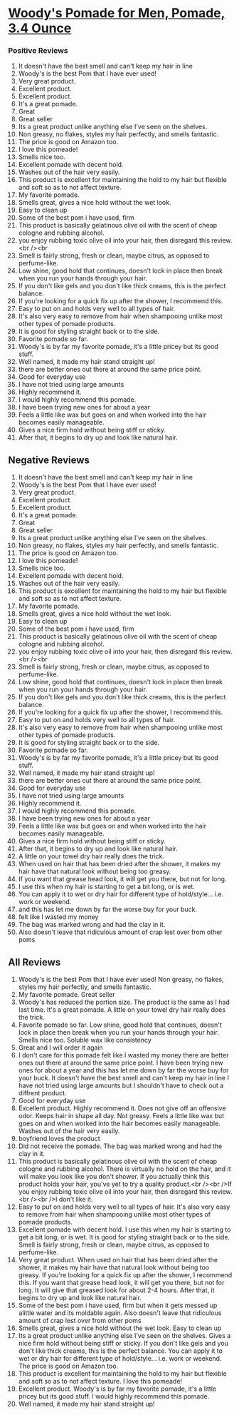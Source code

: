 # [Woody&#x27;s Pomade for Men, Pomade, 3.4 Ounce](https://products.checkmycream.com/products/Woody&#x27;s-Pomade-for-Men-Pomade-3.4-Ounce.html)

### Positive Reviews

<ol>
      <li>It doesn&#x27;t have the best smell and can&#x27;t keep my hair in line</li>
      <li>Woody&#x27;s is the best Pom that I have ever used!  </li>
      <li>Very great product.</li>
      <li>Excellent product.  </li>
      <li>Excellent product.</li>
      <li>It&#x27;s a great pomade.</li>
      <li>Great</li>
      <li>Great seller</li>
      <li>Its a great product unlike anything else I&#x27;ve seen on the shelves.</li>
      <li>Non greasy, no flakes, styles my hair perfectly, and smells fantastic.</li>
      <li>The price is good on Amazon too.</li>
      <li>I love this pomeade!</li>
      <li>Smells nice too.</li>
      <li>Excellent pomade with decent hold.  </li>
      <li>Washes out of the hair very easily.</li>
      <li>This product is excellent for maintaining the hold to my hair but flexible and soft so as to not affect texture.</li>
      <li>My favorite pomade.  </li>
      <li>Smells great, gives a nice hold without the wet look.</li>
      <li>Easy to clean up</li>
      <li>Some of the best pom i have used, firm</li>
      <li>This product is basically gelatinous olive oil with the scent of cheap cologne and rubbing alcohol.</li>
      <li>you enjoy rubbing toxic olive oil into your hair, then disregard this review.&lt;br /&gt;&lt;br</li>
      <li>Smell is fairly strong, fresh or clean, maybe citrus, as opposed to perfume-like.</li>
      <li>Low shine, good hold that continues, doesn&#x27;t lock in place then break when you run your hands through your hair.</li>
      <li>If you don&#x27;t like gels and you don&#x27;t like thick creams, this is the perfect balance.</li>
      <li>If you&#x27;re looking for a quick fix up after the shower, I recommend this.</li>
      <li>Easy to put on and holds very well to all types of hair.</li>
      <li>It&#x27;s also very easy to remove from hair when shampooing unlike most other types of pomade products.</li>
      <li>It is good for styling straight back or to the side.  </li>
      <li>Favorite pomade so far.</li>
      <li>Woody&#x27;s is by far my favorite pomade, it&#x27;s a little pricey but its good stuff.</li>
      <li>Well named, it made my hair stand straight up!</li>
      <li>there are better ones out there at around the same price point.</li>
      <li>Good for everyday use</li>
      <li>I have not tried using large amounts</li>
      <li>Highly recommend it.  </li>
      <li>I would highly recommend this pomade.</li>
      <li>I have been trying new ones for about a year</li>
      <li>Feels a little like wax but goes on and when worked into the hair becomes easily manageable.  </li>
      <li>Gives a nice firm hold without being stiff or sticky.</li>
      <li>After that, it begins to dry up and look like natural hair.</li>
</ol>


<h2>Negative Reviews</h2>
<ol>
<li> It doesn&#x27;t have the best smell and can&#x27;t keep my hair in line</li>
<li> Woody&#x27;s is the best Pom that I have ever used!  </li>
<li> Very great product.</li>
<li> Excellent product.  </li>
<li> Excellent product.</li>
<li> It&#x27;s a great pomade.</li>
<li> Great</li>
<li> Great seller</li>
<li> Its a great product unlike anything else I&#x27;ve seen on the shelves.</li>
<li> Non greasy, no flakes, styles my hair perfectly, and smells fantastic.</li>
<li> The price is good on Amazon too.</li>
<li> I love this pomeade!</li>
<li> Smells nice too.</li>
<li> Excellent pomade with decent hold.  </li>
<li> Washes out of the hair very easily.</li>
<li> This product is excellent for maintaining the hold to my hair but flexible and soft so as to not affect texture.</li>
<li> My favorite pomade.  </li>
<li> Smells great, gives a nice hold without the wet look.</li>
<li> Easy to clean up</li>
<li> Some of the best pom i have used, firm</li>
<li> This product is basically gelatinous olive oil with the scent of cheap cologne and rubbing alcohol.</li>
<li> you enjoy rubbing toxic olive oil into your hair, then disregard this review.&lt;br /&gt;&lt;br</li>
<li> Smell is fairly strong, fresh or clean, maybe citrus, as opposed to perfume-like.</li>
<li> Low shine, good hold that continues, doesn&#x27;t lock in place then break when you run your hands through your hair.</li>
<li> If you don&#x27;t like gels and you don&#x27;t like thick creams, this is the perfect balance.</li>
<li> If you&#x27;re looking for a quick fix up after the shower, I recommend this.</li>
<li> Easy to put on and holds very well to all types of hair.</li>
<li> It&#x27;s also very easy to remove from hair when shampooing unlike most other types of pomade products.</li>
<li> It is good for styling straight back or to the side.  </li>
<li> Favorite pomade so far.</li>
<li> Woody&#x27;s is by far my favorite pomade, it&#x27;s a little pricey but its good stuff.</li>
<li> Well named, it made my hair stand straight up!</li>
<li> there are better ones out there at around the same price point.</li>
<li> Good for everyday use</li>
<li> I have not tried using large amounts</li>
<li> Highly recommend it.  </li>
<li> I would highly recommend this pomade.</li>
<li> I have been trying new ones for about a year</li>
<li> Feels a little like wax but goes on and when worked into the hair becomes easily manageable.  </li>
<li> Gives a nice firm hold without being stiff or sticky.</li>
<li> After that, it begins to dry up and look like natural hair.</li>
<li> A little on your towel dry hair really does the trick.</li>
<li> When used on hair that has been dried after the shower, it makes my hair have that natural look without being too greasy.</li>
<li> If you want that grease head look, it will get you there, but not for long.</li>
<li> I use this when my hair is starting to get a bit long, or is wet.  </li>
<li> You can apply it to wet or dry hair for different type of hold/style... i.e. work or weekend.</li>
<li> and this has let me down by far the worse buy for your buck.</li>
<li> felt like I wasted my money</li>
<li> The bag was marked wrong and had the clay in it.</li>
<li> Also doesn&#x27;t leave that ridiculous amount of crap lest over from other poms</li>
</ol>

<h2>All Reviews</h2>

<ol>
    <li> Woody&#x27;s is the best Pom that I have ever used!  Non greasy, no flakes, styles my hair perfectly, and smells fantastic.</li>
    <li> My favorite pomade.  Great seller</li>
    <li> Woody&#x27;s has reduced the portion size. The product is the same as I had last time. It&#x27;s a great pomade. A little on your towel dry hair really does the trick.</li>
    <li> Favorite pomade so far. Low shine, good hold that continues, doesn&#x27;t lock in place then break when you run your hands through your hair. Smells nice too. Soluble wax like consistency</li>
    <li> Great and I will order it again</li>
    <li> I don&#x27;t care for this pomade felt like I wasted my money there are better ones out there at around the same price point. I have been trying new ones for about a year and this has let me down by far the worse buy for your buck. It doesn&#x27;t have the best smell and can&#x27;t keep my hair in line I have not tried using large amounts but I shouldn&#x27;t have to check out a diffrent product.</li>
    <li> Good for everyday use</li>
    <li> Excellent product.  Highly recommend it.  Does not give off an offensive odor.  Keeps hair in shape all day.  Not greasy.  Feels a little like wax but goes on and when worked into the hair becomes easily manageable.  Washes out of the hair very easily.</li>
    <li> boyfriend loves the product</li>
    <li> Did not receive the pomade. The bag was marked wrong and had the clay in it.</li>
    <li> This product is basically gelatinous olive oil with the scent of cheap cologne and rubbing alcohol. There is virtually no hold on the hair, and it will make you look like you don&#x27;t shower. If you actually think this product holds your hair, you&#x27;ve yet to try a quality product.&lt;br /&gt;&lt;br /&gt;If you enjoy rubbing toxic olive oil into your hair, then disregard this review.&lt;br /&gt;&lt;br /&gt;I don&#x27;t like it.</li>
    <li> Easy to put on and holds very well to all types of hair. It&#x27;s also very easy to remove from hair when shampooing unlike most other types of pomade products.</li>
    <li> Excellent pomade with decent hold.  I use this when my hair is starting to get a bit long, or is wet.  It is good for styling straight back or to the side.  Smell is fairly strong, fresh or clean, maybe citrus, as opposed to perfume-like.</li>
    <li> Very great product. When used on hair that has been dried after the shower, it makes my hair have that natural look without being too greasy. If you&#x27;re looking for a quick fix up after the shower, I recommend this. If you want that grease head look, it will get you there, but not for long. It will give that greased look for about 2-4 hours. After that, it begins to dry up and look like natural hair.</li>
    <li> Some of the best pom i have used, firm but when it gets messed up alittle water and its moldable again. Also doesn&#x27;t leave that ridiculous amount of crap lest over from other poms</li>
    <li> Smells great, gives a nice hold without the wet look. Easy to clean up</li>
    <li> Its a great product unlike anything else I&#x27;ve seen on the shelves. Gives a nice firm hold without being stiff or sticky. If you don&#x27;t like gels and you don&#x27;t like thick creams, this is the perfect balance. You can apply it to wet or dry hair for different type of hold/style... i.e. work or weekend. The price is good on Amazon too.</li>
    <li> This product is excellent for maintaining the hold to my hair but flexible and soft so as to not affect texture. I love this pomeade!</li>
    <li> Excellent product. Woody&#x27;s is by far my favorite pomade, it&#x27;s a little pricey but its good stuff. I would highly recommend this pomade.</li>
    <li> Well named, it made my hair stand straight up!</li>
</ol>




